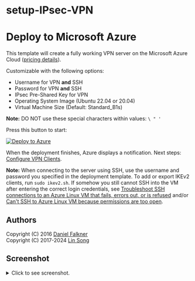 # setup-IPsec-VPN



# Deploy to Microsoft Azure

This template will create a fully working VPN server on the Microsoft Azure Cloud ([pricing details](https://azure.microsoft.com/en-us/pricing/details/virtual-machines/)).

Customizable with the following options:

 - Username for VPN **and** SSH
 - Password for VPN **and** SSH
 - IPsec Pre-Shared Key for VPN
 - Operating System Image (Ubuntu 22.04 or 20.04)
 - Virtual Machine Size (Default: Standard_B1s)

**Note:** DO NOT use these special characters within values: `\ " '`

Press this button to start:

[![Deploy to Azure](../docs/images/azure-deploy-button.png)](https://portal.azure.com/#create/Microsoft.Template/uri/https%3A%2F%2Fraw.githubusercontent.com%2Fhwdsl2%2Fsetup-ipsec-vpn%2Fmaster%2Fazure%2Fazuredeploy.json)

When the deployment finishes, Azure displays a notification. Next steps: [Configure VPN Clients](../README.md#next-steps).

**Note:** When connecting to the server using SSH, use the username and password you specified in the deployment template. To add or export IKEv2 clients, run `sudo ikev2.sh`. If somehow you still cannot SSH into the VM after entering the correct login credentials, see [Troubleshoot SSH connections to an Azure Linux VM that fails, errors out, or is refused](https://docs.microsoft.com/en-us/troubleshoot/azure/virtual-machines/troubleshoot-ssh-connection) and/or [Can't SSH to Azure Linux VM because permissions are too open](https://docs.microsoft.com/en-us/troubleshoot/azure/virtual-machines/troubleshoot-ssh-permissions-too-open).

## Authors

Copyright (C) 2016 [Daniel Falkner](https://github.com/derdanu)   
Copyright (C) 2017-2024 [Lin Song](https://github.com/hwdsl2)

## Screenshot

<details>
<summary>
Click to see screenshot.
</summary>

![Azure Custom Deployment](custom_deployment_screenshot.png)
</details>
